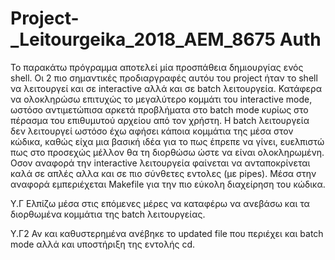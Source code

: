 # Project-_Leitourgeika_2018_AEM_8675 Auth
Το παρακάτω πρόγραμμα αποτελεί μία προσπάθεια δημιουργίας ενός shell.
Οι 2 πιο σημαντικές προδιαργραφές αυτόυ του  project  ήταν το shell να λειτουργεί και σε interactive αλλά και σε batch λειτουργεία.
Κατάφερα να ολοκληρώσω επιτυχώς το μεγαλύτερο κομμάτι του interactive mode, ωστόσο αντιμετώπισα αρκετά προβλήματα στο batch mode κυρίως στο πέρασμα του επιθυμυτού αρχείου από τον χρήστη.
Η batch λειτουργεία δεν λειτουργεί ωστόσο έχω αφήσει κάποια κομμάτια της μέσα στον κώδικα, καθώς είχα μια βασική ιδέα για το πως έπρεπε να γίνει, ευελπιστώ πως στο προσεχώς μέλλον θα τη διορθώσω ώστε να είναι ολοκληρωμένη.
Οσον αναφορά την interactive λειτουργεία φαίνεται να ανταποκρίνεται καλά σε απλές αλλα και σε πιο σύνθετες εντολες (με pipes).
Μέσα στην αναφορά εμπεριέχεται Makefile για την πιο εύκολη διαχείρηση του κώδικα.

Υ.Γ Ελπίζω μέσα στις επόμενες μέρες να καταφέρω να ανεβάσω και τα διορθωμένα κομμάτια της batch  λειτουργείας.

Υ.Γ2 Αν και καθυστερημένα ανέβηκε το updated file  που περιέχει και batch mode  αλλά και υποστήριξη της εντολής cd.
